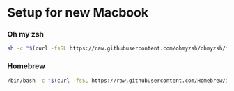# Setup for new Macbook

### Oh my zsh
```sh
sh -c "$(curl -fsSL https://raw.githubusercontent.com/ohmyzsh/ohmyzsh/master/tools/install.sh)"
```

### Homebrew
```sh
/bin/bash -c "$(curl -fsSL https://raw.githubusercontent.com/Homebrew/install/HEAD/install.sh)"
```